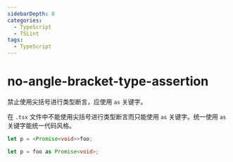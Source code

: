 ```yaml
---
sidebarDepth: 0
categories:
  - TypeScript
  - TSLint
tags:
  - TypeScript
---
```


# no-angle-bracket-type-assertion

禁止使用尖括号进行类型断言，应使用 `as` 关键字。

在 `.tsx` 文件中不能使用尖括号进行类型断言而只能使用 `as` 关键字。统一使用 `as` 关键字能统一代码风格。

<div class="code-style bad">

<!-- prettier-ignore -->
```ts
let p = <Promise<void>>foo;
```

</div>
<div class="code-style good">

```ts
let p = foo as Promise<void>;
```

</div>
